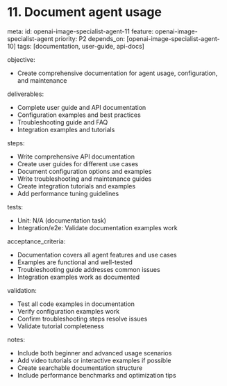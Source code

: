 # 11. Document agent usage

meta:
id: openai-image-specialist-agent-11
feature: openai-image-specialist-agent
priority: P2
depends_on: [openai-image-specialist-agent-10]
tags: [documentation, user-guide, api-docs]

objective:

- Create comprehensive documentation for agent usage, configuration, and maintenance

deliverables:

- Complete user guide and API documentation
- Configuration examples and best practices
- Troubleshooting guide and FAQ
- Integration examples and tutorials

steps:

- Write comprehensive API documentation
- Create user guides for different use cases
- Document configuration options and examples
- Write troubleshooting and maintenance guides
- Create integration tutorials and examples
- Add performance tuning guidelines

tests:

- Unit: N/A (documentation task)
- Integration/e2e: Validate documentation examples work

acceptance_criteria:

- Documentation covers all agent features and use cases
- Examples are functional and well-tested
- Troubleshooting guide addresses common issues
- Integration examples work as documented

validation:

- Test all code examples in documentation
- Verify configuration examples work
- Confirm troubleshooting steps resolve issues
- Validate tutorial completeness

notes:

- Include both beginner and advanced usage scenarios
- Add video tutorials or interactive examples if possible
- Create searchable documentation structure
- Include performance benchmarks and optimization tips
